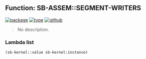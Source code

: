 ## Function: SB-ASSEM::SEGMENT-WRITERS
[![package](https://img.shields.io/badge/Package-SB--ASSEM-5f9ea0.svg?style=social&colorA=999999)](../) [![type](https://img.shields.io/badge/Type-Function-5f9ea0.svg?style=social&colorA=999999)](../#function) [![github](https://img.shields.io/badge/GitHub-View_the_source-5f9ea0.svg?style=social&colorA=999999&logo=github)](https://github.com/sbcl/sbcl/blob/master/src/compiler/assem.lisp/) 

> No description.

### Lambda list
```cl
(sb-kernel::value sb-kernel:instance)
```
